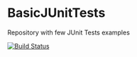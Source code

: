# BasicJUnitTests
Repository with few JUnit Tests examples

[![Build Status](http://pros.unicam.it:8080/jenkins/job/BasicJUnitTests/badge/icon)](http://pros.unicam.it:8080/jenkins/job/BasicJUnitTests)
